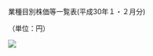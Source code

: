 業種目別株価等一覧表(平成30年１・２月分)

（単位：円）

![](https://www.nta.go.jp/tmp/1ccd1533-b019-4a20-9d7b-774e7e377030/images/2f6bd6492ec65f455a73af122a719bd8f41dc07b2b17ce38138445a60664db8e.jpg)